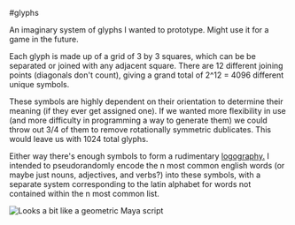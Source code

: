 #glyphs

An imaginary system of glyphs I wanted to prototype.  Might use it for a game in the future.  

Each glyph is made up of a grid of 3 by 3 squares, which can be be separated or joined with any adjacent square.  There are 12 different joining points (diagonals don't count), giving a grand total of 2^12 = 4096 different unique symbols.  

These symbols are highly dependent on their orientation to determine their meaning (if they ever get assigned one).  If we wanted more flexibility in use (and more difficulty in programming a way to generate them) we could throw out 3/4 of them to remove rotationally symmetric dublicates.  This would leave us with 1024 total glyphs.  

Either way there's enough symbols to form a rudimentary [logography.](https://en.wikipedia.org/wiki/Logogram)  I intended to pseudorandomly encode the n most common english words (or maybe just nouns, adjectives, and verbs?) into these symbols, with a separate system corresponding to the latin alphabet for words not contained within the n most common list.  

![Looks a bit like a geometric Maya script](https://i.imgur.com/wrdOP8H.png)
